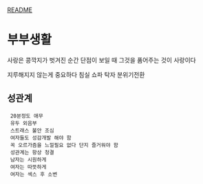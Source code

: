 [README](../README.md)

# 부부생활
사랑은 콩깍지가 벗겨진 순간 단점이 보일 때 그것을 품어주는 것이 사랑이다

지루해지지 않는게 중요하다
침실 쇼파 탁자
분위기전환


## 성관계
     20분정도 애무
     유두 외음부
     스트래스 불안 조심
     여자들도 성감개발 해야 함
     꼭 오르가즘을 느낄필요 없다 단지 즐거워야 함
     성관계는 항상 청결
     남자는 시원하게
     여자는 따뜻하게
     여자는 섹스 후 소변